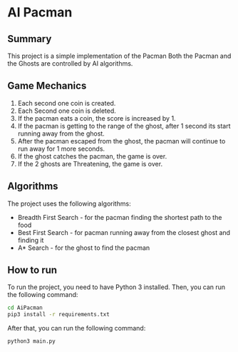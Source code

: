 # AI Pacman

## Summary

This project is a simple implementation of the Pacman
Both the Pacman and the Ghosts are controlled by AI algorithms.

## Game Mechanics

1. Each second one coin is created.
2. Each Second one coin is deleted.
3. If the pacman eats a coin, the score is increased by 1.
4. If the pacman is getting to the range of the ghost, after 1 second its start running away from the ghost.
5. After the pacman escaped from the ghost, the pacman will continue to run away for 1 more seconds.
6. If the ghost catches the pacman, the game is over.
7. If the 2 ghosts are Threatening, the game is over.

## Algorithms

The project uses the following algorithms:

- Breadth First Search - for the pacman finding the shortest path to the food
- Best First Search - for pacman running away from the closest ghost and finding it
- A* Search - for the ghost to find the pacman

## How to run

To run the project, you need to have Python 3 installed. Then, you can run the following command:

```bash
cd AiPacman
pip3 install -r requirements.txt
```

After that, you can run the following command:

```bash
python3 main.py
```
